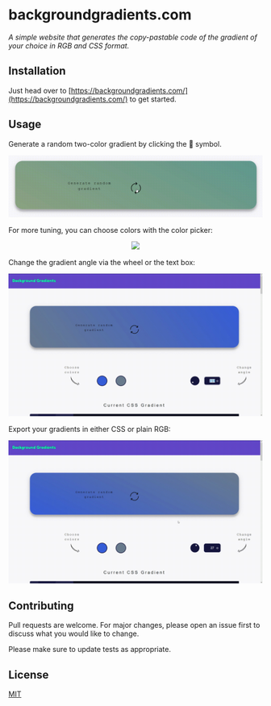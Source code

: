# backgroundgradients.com

*A simple website that generates the copy-pastable code of the gradient of your choice in RGB and CSS format.*

## Installation

Just head over to [https://backgroundgradients.com/](https://backgroundgradients.com/) to get started.

## Usage

Generate a random two-color gradient by clicking the 🔁 symbol.
<p align="center">
  <img width="max" src="images/random-demo.gif">
</p>

For more tuning, you can choose colors with the color picker:
<p align="center">
  <img width="max" src="images/choose-demo.gif">
</p>

Change the gradient angle via the wheel or the text box:
<p align="center">
  <img width="max" src="images/angle-demo.gif">
</p>

Export your gradients in either CSS or plain RGB:
<p align="center">
  <img width="max" src="images/export-demo.gif">
</p>

## Contributing
Pull requests are welcome. For major changes, please open an issue first to discuss what you would like to change.

Please make sure to update tests as appropriate.

## License
[MIT](https://choosealicense.com/licenses/mit/)